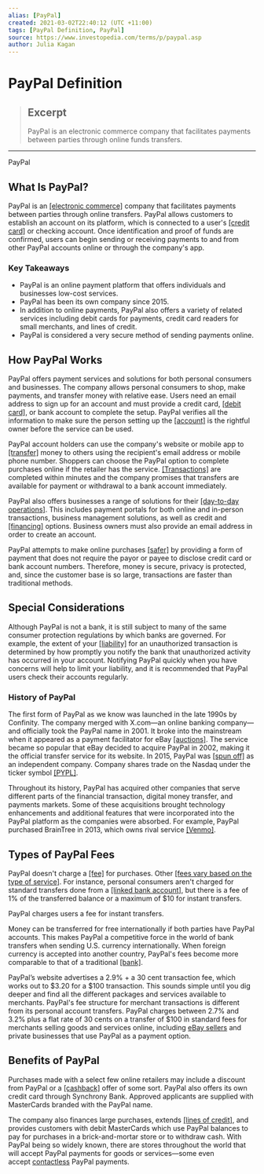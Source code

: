 ```yaml
---
alias: [PayPal]
created: 2021-03-02T22:40:12 (UTC +11:00)
tags: [PayPal Definition, PayPal]
source: https://www.investopedia.com/terms/p/paypal.asp
author: Julia Kagan
---
```


# PayPal Definition

> ## Excerpt
> PayPal is an electronic commerce company that facilitates payments between parties through online funds transfers.

---

PayPal
## What Is PayPal?

PayPal is an [[electronic commerce]](https://www.investopedia.com/terms/e/ecommerce.asp) company that facilitates payments between parties through online transfers. PayPal allows customers to establish an account on its platform, which is connected to a user's [[credit card]](https://www.investopedia.com/terms/c/creditcard.asp) or checking account. Once identification and proof of funds are confirmed, users can begin sending or receiving payments to and from other PayPal accounts online or through the company's app.

### Key Takeaways

-   PayPal is an online payment platform that offers individuals and businesses low-cost services.
-   PayPal has been its own company since 2015.
-   In addition to online payments, PayPal also offers a variety of related services including debit cards for payments, credit card readers for small merchants, and lines of credit.
-   PayPal is considered a very secure method of sending payments online.

## How PayPal Works

PayPal offers payment services and solutions for both personal consumers and businesses. The company allows personal consumers to shop, make payments, and transfer money with relative ease. Users need an email address to sign up for an account and must provide a credit card, [[debit card]](https://www.investopedia.com/terms/d/debitcard.asp), or bank account to complete the setup. PayPal verifies all the information to make sure the person setting up the [[account]](https://www.investopedia.com/terms/a/account.asp) is the rightful owner before the service can be used.

PayPal account holders can use the company's website or mobile app to [[transfer]](https://www.investopedia.com/terms/t/transfer.asp) money to others using the recipient's email address or mobile phone number. Shoppers can choose the PayPal option to complete purchases online if the retailer has the service. [[Transactions]](https://www.investopedia.com/terms/t/transaction.asp) are completed within minutes and the company promises that transfers are available for payment or withdrawal to a bank account immediately.

PayPal also offers businesses a range of solutions for their [[day-to-day operations]](https://www.investopedia.com/terms/o/operating-activities.asp). This includes payment portals for both online and in-person transactions, business management solutions, as well as credit and [[financing]](https://www.investopedia.com/terms/f/financing.asp) options. Business owners must also provide an email address in order to create an account.

PayPal attempts to make online purchases [[safer]](https://www.investopedia.com/articles/personal-finance/011215/which-safer-paypal-or-credit-card.asp) by providing a form of payment that does not require the payor or payee to disclose credit card or bank account numbers. Therefore, money is secure, privacy is protected, and, since the customer base is so large, transactions are faster than traditional methods.

## Special Considerations

Although PayPal is not a bank, it is still subject to many of the same consumer protection regulations by which banks are governed. For example, the extent of your [[liability]](https://www.investopedia.com/terms/l/liability.asp) for an unauthorized transaction is determined by how promptly you notify the bank that unauthorized activity has occurred in your account. Notifying PayPal quickly when you have concerns will help to limit your liability, and it is recommended that PayPal users check their accounts regularly.

### History of PayPal

The first form of PayPal as we know was launched in the late 1990s by Confinity. The company merged with X.com—an online banking company—and officially took the PayPal name in 2001. It broke into the mainstream when it appeared as a payment facilitator for eBay [[auctions]](https://www.investopedia.com/terms/a/auction.asp). The service became so popular that eBay decided to acquire PayPal in 2002, making it the official transfer service for its website. In 2015, PayPal was [[spun off]](https://www.investopedia.com/terms/s/spinoff.asp) as an independent company. Company shares trade on the Nasdaq under the ticker symbol [[PYPL]](https://www.investopedia.com/markets/quote?tvwidgetsymbol=pypl).

Throughout its history, PayPal has acquired other companies that serve different parts of the financial transaction, digital money transfer, and payments markets. Some of these acquisitions brought technology enhancements and additional features that were incorporated into the PayPal platform as the companies were absorbed. For example, PayPal purchased BrainTree in 2013, which owns rival service [[Venmo]](https://www.investopedia.com/articles/investing/072815/paypal-vs-venmo-function-versus-fun.asp).

## Types of PayPal Fees

PayPal doesn't charge a [[fee]](https://www.investopedia.com/terms/f/fee.asp) for purchases. Other [[fees vary based on the type of service]](https://www.paypal.com/us/webapps/mpp/paypal-fees). For instance, personal consumers aren't charged for standard transfers done from a [[linked bank account]](https://www.investopedia.com/terms/l/linked-transfer-account.asp), but there is a fee of 1% of the transferred balance or a maximum of $10 for instant transfers.

PayPal charges users a fee for instant transfers.

Money can be transferred for free internationally if both parties have PayPal accounts. This makes PayPal a competitive force in the world of bank transfers when sending U.S. currency internationally. When foreign currency is accepted into another country, PayPal's fees become more comparable to that of a traditional [[bank]](https://www.investopedia.com/terms/b/bank.asp).

PayPal’s website advertises a 2.9% + a 30 cent transaction fee, which works out to $3.20 for a $100 transaction. This sounds simple until you dig deeper and find all the different packages and services available to merchants. PayPal's fee structure for merchant transactions is different from its personal account transfers. PayPal charges between 2.7% and 3.2% plus a flat rate of 30 cents on a transfer of $100 in standard fees for merchants selling goods and services online, including [eBay sellers](https://www.investopedia.com/articles/markets/042815/how-ebay-makes-its-money-ebay.asp) and private businesses that use PayPal as a payment option.

## Benefits of PayPal

Purchases made with a select few online retailers may include a discount from PayPal or a [[cashback]](https://www.investopedia.com/terms/c/cash-back.asp) offer of some sort. PayPal also offers its own credit card through Synchrony Bank. Approved applicants are supplied with MasterCards branded with the PayPal name.

The company also finances large purchases, extends [[lines of credit]](https://www.investopedia.com/terms/l/lineofcredit.asp), and provides customers with debit MasterCards which use PayPal balances to pay for purchases in a brick-and-mortar store or to withdraw cash. With PayPal being so widely known, there are stores throughout the world that will accept PayPal payments for goods or services—some even accept [contactless](https://www.investopedia.com/terms/c/contactless-payment.asp) PayPal payments.
